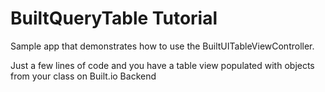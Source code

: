BuiltQueryTable Tutorial
==========================

Sample app that demonstrates how to use the BuiltUITableViewController.

Just a few lines of code and you have a table view populated with objects from your class on Built.io Backend
